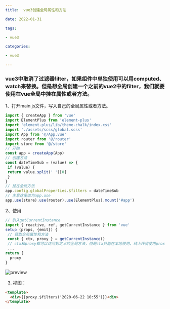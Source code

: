 ```yaml
---
title:  vue3创建全局属性和方法

date: 2022-01-31

tags:

- vue3

categories:

- vue3

---
```


### vue3中取消了过滤器filter，如果组件中单独使用可以用computed、watch来替换。但是想全局创建一个之前的vue2中的filter，我们就要使用在vue全局中挂在属性或者方法。

1、打开main.js文件，写入自己的全局属性或者方法。

```js
import { createApp } from 'vue'
import ElementPlus from 'element-plus'
import 'element-plus/lib/theme-chalk/index.css'
import './assets/scss/global.scss'
import App from '@/App.vue'
import router from '@/router'
import store from '@/store'
// 开始
const app = createApp(App)
// 创建方法
const dateTimeSub = (value) => {
 if (value) {
 return value.split(' ')[0]
 }
}
// 挂在全局方法
app.config.globalProperties.$filters = dateTimeSub
// 主意这里改为app.use
app.use(store).use(router).use(ElementPlus).mount('#app')
```

2、使用

```js
// 引入getCurrentInstance
import { reactive, ref, getCurrentInstance } from 'vue'
setup (props, {emit}) {
 // 获取全局属性和方法
 const { ctx, proxy } = getCurrentInstance()
 // ctx和proxy都可以访问到定义的全局方法，但是ctx只能在本地使用，线上环境使用proxy
 ...
return {
  proxy
}
```

![preview](https://segmentfault.com/img/bVcSWgI/view)

3. 视图：

```html
<template>
  <div>{{proxy.$filters('2020-06-22 10:55')}}<div>
</template>
```
